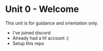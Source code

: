 # Unit 0 - Welcome

This unit is for guidance and orientation only.

- I've joined discord
- Already had a hf account :)
- Setup this repo